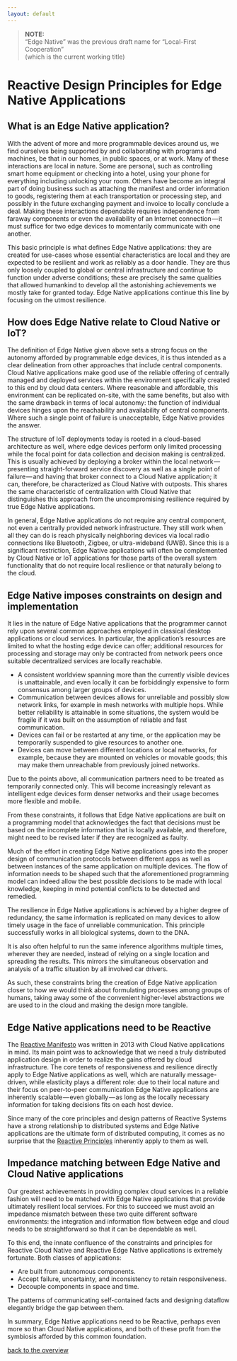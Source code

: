 ```yaml
---
layout: default
---
```


> **NOTE:**<br/>“Edge Native” was the previous draft name for “Local-First Cooperation”<br/>(which is the current working title)

# Reactive Design Principles for Edge Native Applications

## What is an Edge Native application?

With the advent of more and more programmable devices around us, we find ourselves being supported by and collaborating with programs and machines, be that in our homes, in public spaces, or at work.
Many of these interactions are local in nature.
Some are personal, such as controlling smart home equipment or checking into a hotel, using your phone for everything including unlocking your room.
Others have become an integral part of doing business such as attaching the manifest and order information to goods, registering them at each transportation or processing step, and possibly in the future exchanging payment and invoice to locally conclude a deal.
Making these interactions dependable requires independence from  faraway components or even the availability of an Internet connection — it must suffice for two edge devices to momentarily communicate with one another.

This basic principle is what defines Edge Native applications:
they are created for use-cases whose essential characteristics are local and they are expected to be resilient and work as reliably as a door handle.
They are thus only loosely coupled to global or central infrastructure and continue to function under adverse conditions;
these are precisely the same qualities that allowed humankind to develop all the astonishing achievements we mostly take for granted today.
Edge Native applications continue this line by focusing on the utmost resilience.

## How does Edge Native relate to Cloud Native or IoT?

The definition of Edge Native given above sets a strong focus on the autonomy afforded by programmable edge devices, it is thus intended as a clear delineation from other approaches that include central components.
Cloud Native applications make good use of the reliable offering of centrally managed and deployed services within the environment specifically created to this end by cloud data centers.
Where reasonable and affordable, this environment can be replicated on-site, with the same benefits, but also with the same drawback in terms of local autonomy:
the function of individual devices hinges upon the reachability and availability of central components.
Where such a single point of failure is unacceptable, Edge Native provides the answer.

The structure of IoT deployments today is rooted in a cloud-based architecture as well, where edge devices perform only limited processing while the focal point for data collection and decision making is centralized.
This is usually achieved by deploying a broker within the local network — presenting straight-forward service discovery as well as a single point of failure — and having that broker connect to a Cloud Native application;
it can, therefore, be characterized as Cloud Native with outposts.
This shares the same characteristic of centralization with Cloud Native that distinguishes this approach from the uncompromising resilience required by true Edge Native applications.

In general, Edge Native applications do not require any central component, not even a centrally provided network infrastructure.
They still work when all they can do is reach physically neighboring devices via local radio connections like Bluetooth, Zigbee, or ultra-wideband (UWB).
Since this is a significant restriction, Edge Native applications will often be complemented by Cloud Native or IoT applications for those parts of the overall system functionality that do not require local resilience or that naturally belong to the cloud.

## Edge Native imposes constraints on design and implementation

It lies in the nature of Edge Native applications that the programmer cannot rely upon several common approaches employed in classical desktop applications or cloud services.
In particular, the application’s resources are limited to what the hosting edge device can offer; additional resources for processing and storage may only be contracted from network peers once suitable decentralized services are locally reachable.

- A consistent worldview spanning more than the currently visible devices is unattainable, and even locally it can be forbiddingly expensive to form consensus among larger groups of devices.
- Communication between devices allows for unreliable and possibly slow network links, for example in mesh networks with multiple hops.
  While better reliability is attainable in some situations, the system would be fragile if it was built on the assumption of reliable and fast communication.
- Devices can fail or be restarted at any time, or the application may be temporarily suspended to give resources to another one.
- Devices can move between different locations or local networks, for example, because they are mounted on vehicles or movable goods; this may make them unreachable from previously joined networks.

Due to the points above, all communication partners need to be treated as temporarily connected only.
This will become increasingly relevant as intelligent edge devices form denser networks and their usage becomes more flexible and mobile.

From these constraints, it follows that Edge Native applications are built on a programming model that acknowledges the fact that decisions must be based on the incomplete information that is locally available, and therefore, might need to be revised later if they are recognized as faulty.

Much of the effort in creating Edge Native applications goes into the proper design of communication protocols between different apps as well as between instances of the same application on multiple devices.
The flow of information needs to be shaped such that the aforementioned programming model can indeed allow the best possible decisions to be made with local knowledge, keeping in mind potential conflicts to be detected and remedied.

The resilience in Edge Native applications is achieved by a higher degree of redundancy, the same information is replicated on many devices to allow timely usage in the face of unreliable communication.
This principle successfully works in all biological systems, down to the DNA. 

It is also often helpful to run the same inference algorithms multiple times, wherever they are needed, instead of relying on a single location and spreading the results.
This mirrors the simultaneous observation and analysis of a traffic situation by all involved car drivers.

As such, these constraints bring the creation of Edge Native application closer to how we would think about formulating processes among groups of humans, taking away some of the convenient higher-level abstractions we are used to in the cloud and making the design more tangible.

## Edge Native applications need to be Reactive

The [Reactive Manifesto](https://reactivemanifesto.org) was written in 2013 with Cloud Native applications in mind.
Its main point was to acknowledge that we need a truly distributed application design in order to realize the gains offered by cloud infrastructure.
The core tenets of responsiveness and resilience directly apply to Edge Native applications as well, which are naturally message-driven, while elasticity plays a different role: due to their local nature and their focus on peer-to-peer communication Edge Native applications are inherently scalable — even globally — as long as the locally necessary information for taking decisions fits on each host device.

Since many of the core principles and design patterns of Reactive Systems have a strong relationship to distributed systems and Edge Native applications are the ultimate form of distributed computing, it comes as no surprise that the [Reactive Principles](https://principles.reactive.foundation/) inherently apply to them as well.

## Impedance matching between Edge Native and Cloud Native applications

Our greatest achievements in providing complex cloud services in a reliable fashion will need to be matched with Edge Native applications that provide ultimately resilient local services.
For this to succeed we must avoid an impedance mismatch between these two quite different software environments:
the integration and information flow between edge and cloud needs to be straightforward so that it can be dependable as well.

To this end, the innate confluence of the constraints and principles for Reactive Cloud Native and Reactive Edge Native applications is extremely fortunate.
Both classes of applications:

- Are built from autonomous components. 
- Accept failure, uncertainty, and inconsistency to retain responsiveness.
- Decouple components in space and time.

The patterns of communicating self-contained facts and designing dataflow elegantly bridge the gap between them.

In summary, Edge Native applications need to be Reactive, perhaps even more so than Cloud Native applications, and both of these profit from the symbiosis afforded by this common foundation.

<div style="float:left"><a href="/#robust-cooperation-between-nearby-computing-devices">back to the overview</a></div>
<div style="clear:both">
